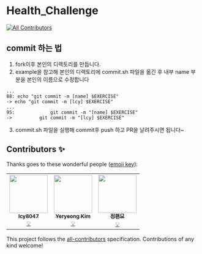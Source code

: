 # Health_Challenge
<!-- ALL-CONTRIBUTORS-BADGE:START - Do not remove or modify this section -->
[![All Contributors](https://img.shields.io/badge/all_contributors-3-orange.svg?style=flat-square)](#contributors-)
<!-- ALL-CONTRIBUTORS-BADGE:END -->
## commit 하는 법
1. fork이후 본인의 디렉토리를 만듭니다.
2. example을 참고해 본인의 디렉토리에 commit.sh 파일을 옮긴 후 내부 name 부분을 본인의 이름으로 수정합니다
```
...
88: echo "git commit -m [name] $EXERCISE"
-> echo "git commit -m [lcy] $EXERCISE"
...
95: 			git commit -m "[name] $EXERCISE"
-> 			git commit -m "[lcy] $EXERCISE"
```
3. commit.sh 파일을 실행해 commit후 push 하고 PR을 날려주시면 됩니다~

## Contributors ✨

Thanks goes to these wonderful people ([emoji key](https://allcontributors.org/docs/en/emoji-key)):

<!-- ALL-CONTRIBUTORS-LIST:START - Do not remove or modify this section -->
<!-- prettier-ignore-start -->
<!-- markdownlint-disable -->
<table>
  <tr>
    <td align="center"><a href="https://github.com/lcy8047"><img src="https://avatars.githubusercontent.com/u/35690965?v=4?s=100" width="100px;" alt=""/><br /><sub><b>lcy8047</b></sub></a><br /><a href="#example-lcy8047" title="Examples">💡</a></td>
    <td align="center"><a href="https://github.com/icarusicarus"><img src="https://avatars.githubusercontent.com/u/76420409?v=4?s=100" width="100px;" alt=""/><br /><sub><b>Yeryeong Kim</b></sub></a><br /><a href="#example-icarusicarus" title="Examples">💡</a></td>
    <td align="center"><a href="https://github.com/gusah009"><img src="https://avatars.githubusercontent.com/u/26597702?v=4?s=100" width="100px;" alt=""/><br /><sub><b>정핸모</b></sub></a><br /><a href="#example-gusah009" title="Examples">💡</a></td>
  </tr>
</table>

<!-- markdownlint-restore -->
<!-- prettier-ignore-end -->

<!-- ALL-CONTRIBUTORS-LIST:END -->

This project follows the [all-contributors](https://github.com/all-contributors/all-contributors) specification. Contributions of any kind welcome!